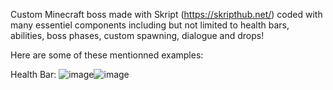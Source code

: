 Custom Minecraft boss made with Skript (https://skripthub.net/) coded with many essentiel components including but not limited to health bars, abilities, boss phases, custom spawning, dialogue and drops!

Here are some of these mentionned examples:

Health Bar:
![image](https://github.com/ignkarusher/mc_molten_boss/assets/149895054/4770d920-90a2-4658-93e1-914157c335fb)![image](https://github.com/ignkarusher/mc_molten_boss/assets/149895054/2075164d-3021-4fb1-9144-4060a166700c)




